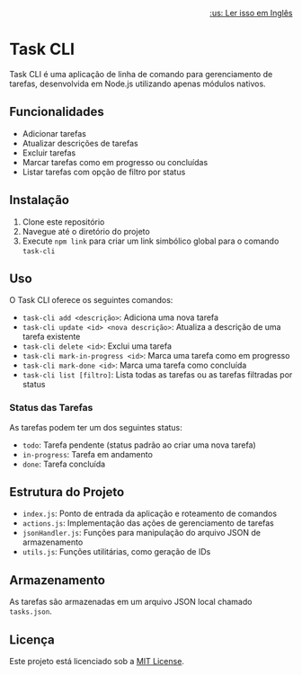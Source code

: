<p align="right">
  <a href="./README.md">:us: Ler isso em Inglês</a>
</p>

# Task CLI

Task CLI é uma aplicação de linha de comando para gerenciamento de tarefas, desenvolvida em Node.js utilizando apenas módulos nativos.



## Funcionalidades

- Adicionar tarefas
- Atualizar descrições de tarefas
- Excluir tarefas
- Marcar tarefas como em progresso ou concluídas
- Listar tarefas com opção de filtro por status

## Instalação

1. Clone este repositório
2. Navegue até o diretório do projeto
3. Execute `npm link` para criar um link simbólico global para o comando `task-cli`

## Uso

O Task CLI oferece os seguintes comandos:

- `task-cli add <descrição>`: Adiciona uma nova tarefa
- `task-cli update <id> <nova descrição>`: Atualiza a descrição de uma tarefa existente
- `task-cli delete <id>`: Exclui uma tarefa
- `task-cli mark-in-progress <id>`: Marca uma tarefa como em progresso
- `task-cli mark-done <id>`: Marca uma tarefa como concluída
- `task-cli list [filtro]`: Lista todas as tarefas ou as tarefas filtradas por status

### Status das Tarefas

As tarefas podem ter um dos seguintes status:

- `todo`: Tarefa pendente (status padrão ao criar uma nova tarefa)
- `in-progress`: Tarefa em andamento
- `done`: Tarefa concluída

## Estrutura do Projeto

- `index.js`: Ponto de entrada da aplicação e roteamento de comandos
- `actions.js`: Implementação das ações de gerenciamento de tarefas
- `jsonHandler.js`: Funções para manipulação do arquivo JSON de armazenamento
- `utils.js`: Funções utilitárias, como geração de IDs

## Armazenamento

As tarefas são armazenadas em um arquivo JSON local chamado `tasks.json`.

## Licença

Este projeto está licenciado sob a [MIT License](LICENSE).
